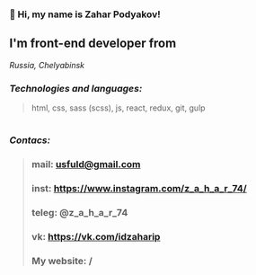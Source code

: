 ### 👋 Hi, my name is **Zahar Podyakov**!
## I'm **front-end developer** from 
*Russia, Сhelyabinsk*

### *Technologies and languages:*
> html, css, sass (scss), js, react, redux, git, gulp

#

### *Contacs:*
> ### mail: usfuld@gmail.com
> ### inst: https://www.instagram.com/z_a_h_a_r_74/
> ### teleg: @z_a_h_a_r_74
> ### vk: https://vk.com/idzaharip
> ### My website: /
 
